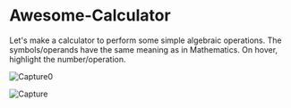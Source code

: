 # Awesome-Calculator
 Let's make a calculator to perform some simple algebraic operations. The symbols/operands have the same meaning as in Mathematics. On hover, highlight the number/operation. 
 
 ![Capture0](https://user-images.githubusercontent.com/33930792/55686686-dd4d6180-5981-11e9-90b4-98d83b935cf4.PNG)
 
 
![Capture](https://user-images.githubusercontent.com/33930792/55686689-e50d0600-5981-11e9-9389-cd262789be74.PNG)

